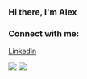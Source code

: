 ### Hi there, I'm Alex  




### Connect with me:
[Linkedin](https://www.linkedin.com/in/alexander-mehta-b97659220/)



![](https://komarev.com/ghpvc/?username=alexmehta&style=flat-square)
![](https://hit.yhype.me/github/profile?user_id=53285116)
